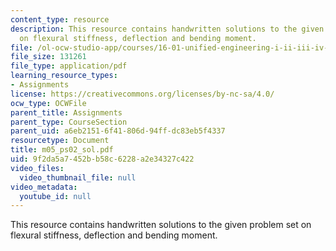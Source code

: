 ```yaml
---
content_type: resource
description: This resource contains handwritten solutions to the given problem set
  on flexural stiffness, deflection and bending moment.
file: /ol-ocw-studio-app/courses/16-01-unified-engineering-i-ii-iii-iv-fall-2005-spring-2006/9f2da5a7452bb58c6228a2e34327c422_m05_ps02_sol.pdf
file_size: 131261
file_type: application/pdf
learning_resource_types:
- Assignments
license: https://creativecommons.org/licenses/by-nc-sa/4.0/
ocw_type: OCWFile
parent_title: Assignments
parent_type: CourseSection
parent_uid: a6eb2151-6f41-806d-94ff-dc83eb5f4337
resourcetype: Document
title: m05_ps02_sol.pdf
uid: 9f2da5a7-452b-b58c-6228-a2e34327c422
video_files:
  video_thumbnail_file: null
video_metadata:
  youtube_id: null
---
```

This resource contains handwritten solutions to the given problem set on flexural stiffness, deflection and bending moment.